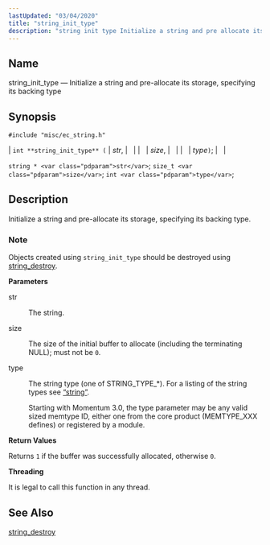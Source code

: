 ```yaml
---
lastUpdated: "03/04/2020"
title: "string_init_type"
description: "string init type Initialize a string and pre allocate its storage specifying its backing type int string init type str size type string str size t size int type Initialize a string and pre allocate its storage specifying its backing type Objects created using string init type should be destroyed..."
---
```


<a name="apis.string_init_type"></a> 
## Name

string_init_type — Initialize a string and pre-allocate its storage, specifying its backing type

## Synopsis

`#include "misc/ec_string.h"`

| `int **string_init_type** (` | <var class="pdparam">str</var>, |   |
|   | <var class="pdparam">size</var>, |   |
|   | <var class="pdparam">type</var>`)`; |   |

`string * <var class="pdparam">str</var>`;
`size_t <var class="pdparam">size</var>`;
`int <var class="pdparam">type</var>`;<a name="idp62929088"></a> 
## Description

Initialize a string and pre-allocate its storage, specifying its backing type.

### Note

Objects created using `string_init_type` should be destroyed using [string_destroy](/momentum/3/3-api/apis-string-destroy).

**<a name="idp62932464"></a> Parameters**

<dl class="variablelist">

<dt>str</dt>

<dd>

The string.

</dd>

<dt>size</dt>

<dd>

The size of the initial buffer to allocate (including the terminating NULL); must not be `0`.

</dd>

<dt>type</dt>

<dd>

The string type (one of STRING_TYPE_*). For a listing of the string types see [“string”](/momentum/3/3-api/structs-string).

Starting with Momentum 3.0, the type parameter may be any valid sized memtype ID, either one from the core product (MEMTYPE_XXX defines) or registered by a module.

</dd>

</dl>

**<a name="idp62940608"></a> Return Values**

Returns `1` if the buffer was successfully allocated, otherwise `0`.

**<a name="idp62942448"></a> Threading**

It is legal to call this function in any thread.

<a name="idp62943552"></a> 
## See Also

[string_destroy](/momentum/3/3-api/apis-string-destroy)